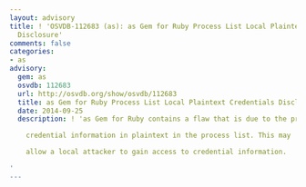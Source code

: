 ```yaml
---
layout: advisory
title: ! 'OSVDB-112683 (as): as Gem for Ruby Process List Local Plaintext Credentials
  Disclosure'
comments: false
categories:
- as
advisory:
  gem: as
  osvdb: 112683
  url: http://osvdb.org/show/osvdb/112683
  title: as Gem for Ruby Process List Local Plaintext Credentials Disclosure
  date: 2014-09-25
  description: ! 'as Gem for Ruby contains a flaw that is due to the program displaying

    credential information in plaintext in the process list. This may

    allow a local attacker to gain access to credential information.

'
---
```

